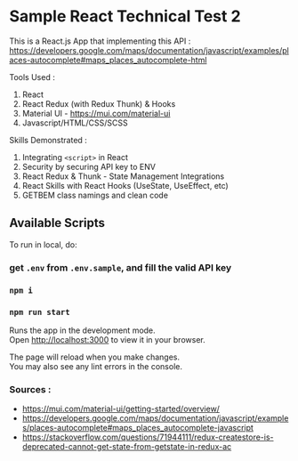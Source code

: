 # Sample React Technical Test 2

This is a React.js App that implementing this API : https://developers.google.com/maps/documentation/javascript/examples/places-autocomplete#maps_places_autocomplete-html

Tools Used :

1. React
2. React Redux (with Redux Thunk) & Hooks
3. Material UI - https://mui.com/material-ui
4. Javascript/HTML/CSS/SCSS

Skills Demonstrated :

1. Integrating `<script>` in React
2. Security by securing API key to ENV
3. React Redux & Thunk - State Management Integrations
4. React Skills with React Hooks (UseState, UseEffect, etc)
5. GETBEM class namings and clean code

## Available Scripts

To run in local, do:

### get `.env` from `.env.sample`, and fill the valid API key

### `npm i`

### `npm run start`

Runs the app in the development mode.\
Open [http://localhost:3000](http://localhost:3000) to view it in your browser.

The page will reload when you make changes.\
You may also see any lint errors in the console.

### Sources :

- https://mui.com/material-ui/getting-started/overview/
- https://developers.google.com/maps/documentation/javascript/examples/places-autocomplete#maps_places_autocomplete-javascript
- https://stackoverflow.com/questions/71944111/redux-createstore-is-deprecated-cannot-get-state-from-getstate-in-redux-ac
